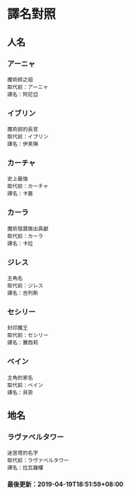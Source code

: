 # 譯名對照
 
## 人名
### アーニャ
```
魔術師之祖
取代前：アーニャ
譯名：阿尼亞
```
### イブリン
```
魔術部的長官
取代前：イブリン
譯名：伊芙琳
```
### カーチャ
```
史上最強
取代前：カーチャ
譯名：卡嘉
```
### カーラ
```
魔術發展做出貢獻
取代前：カーラ
譯名：卡拉
```
### ジレス
```
主角名
取代前：ジレス
譯名：吉列斯
```
### セシリー
```
封印魔王
取代前：セシリー
譯名：賽西莉
```
### ベイン
```
主角的家名
取代前：ベイン
譯名：貝恩
```
## 地名
### ラヴァベルタワー
```
迷宮塔的名字
取代前：ラヴァベルタワー
譯名：拉瓦鐘樓
```
#### 最後更新：2019-04-19T18:51:59+08:00